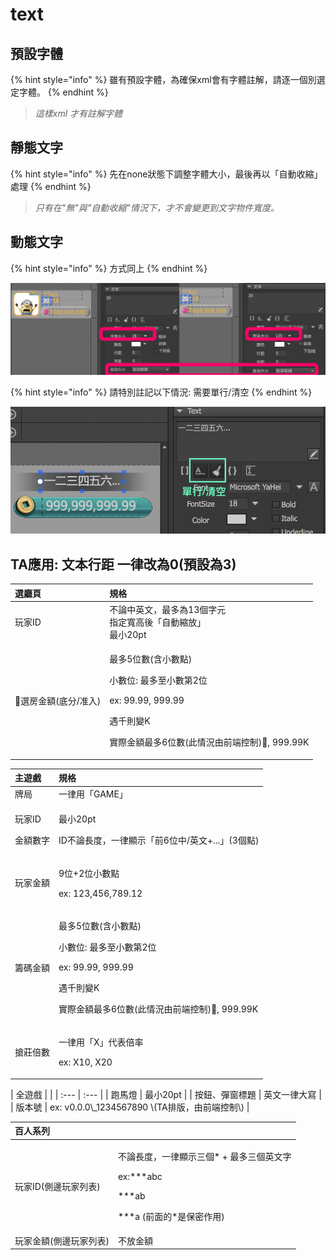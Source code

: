 # text

## 預設字體

{% hint style="info" %}
雖有預設字體，為確保xml會有字體註解，請逐一個別選定字體。
{% endhint %}

> _這樣xml 才有註解字體_

## 靜態文字

{% hint style="info" %}
先在none狀態下調整字體大小，最後再以「自動收縮」處理
{% endhint %}

> _只有在"無"與"自動收縮"情況下，才不會變更到文字物件寬度。_

## 動態文字

{% hint style="info" %}
方式同上
{% endhint %}

![&#x7531;&#x65BC;&#x5728;&#x300C;&#x81EA;&#x52D5;&#x5927;&#x5C0F;&#x300D;&#x60C5;&#x6CC1;&#x4E0B;&#xFF0C;&#x82E5;&#x5B57;&#x9AD4;&#x904E;&#x5927;&#xFF0C;&#x6703;&#x5C0E;&#x81F4;&#x7121;&#x6CD5;&#x5373;&#x6642;&#x767C;&#x73FE;&#xFF0C;&#x6700;&#x7D42;&#x5C07;&#x6703;&#x8F38;&#x51FA;&#x8D85;&#x5927;&#x5B57;&#x9AD4;](.gitbook/assets/autosize%20%281%29.png)

{% hint style="info" %}
請特別註記以下情況: 需要單行/清空
{% endhint %}

![](.gitbook/assets/screen-shot-2019-10-23-at-14.43.40.png)

## TA應用: 文本行距 一律改為0\(預設為3\)

<table>
  <thead>
    <tr>
      <th style="text-align:left">&#x9078;&#x5EF3;&#x9801;</th>
      <th style="text-align:left">&#x898F;&#x683C;</th>
    </tr>
  </thead>
  <tbody>
    <tr>
      <td style="text-align:left">&#x73A9;&#x5BB6;ID</td>
      <td style="text-align:left">&#x4E0D;&#x8AD6;&#x4E2D;&#x82F1;&#x6587;&#xFF0C;&#x6700;&#x591A;&#x70BA;13&#x500B;&#x5B57;&#x5143;
        <br
        />&#x6307;&#x5B9A;&#x5BEC;&#x9AD8;&#x5F8C;&#x300C;&#x81EA;&#x52D5;&#x7E2E;&#x653E;&#x300D;
        <br
        />&#x6700;&#x5C0F;20pt</td>
    </tr>
    <tr>
      <td style="text-align:left">&#x9078;&#x623F;&#x91D1;&#x984D;(&#x5E95;&#x5206;/&#x51C6;&#x5165;)</td>
      <td
      style="text-align:left">
        <p>&#x6700;&#x591A;5&#x4F4D;&#x6578;(&#x542B;&#x5C0F;&#x6578;&#x9EDE;)</p>
        <p>&#x5C0F;&#x6578;&#x4F4D;: &#x6700;&#x591A;&#x81F3;&#x5C0F;&#x6578;&#x7B2C;2&#x4F4D;</p>
        <p>ex: 99.99, 999.99</p>
        <p>&#x9047;&#x5343;&#x5247;&#x8B8A;K</p>
        <p>&#x5BE6;&#x969B;&#x91D1;&#x984D;&#x6700;&#x591A;6&#x4F4D;&#x6578;(&#x6B64;&#x60C5;&#x6CC1;&#x7531;&#x524D;&#x7AEF;&#x63A7;&#x5236;),
          999.99K</p>
        </td>
    </tr>
  </tbody>
</table><table>
  <thead>
    <tr>
      <th style="text-align:left">&#x4E3B;&#x904A;&#x6232;</th>
      <th style="text-align:left">&#x898F;&#x683C;</th>
    </tr>
  </thead>
  <tbody>
    <tr>
      <td style="text-align:left">&#x724C;&#x5C40;</td>
      <td style="text-align:left">&#x4E00;&#x5F8B;&#x7528;&#x300C;GAME&#x300D;</td>
    </tr>
    <tr>
      <td style="text-align:left">
        <p>&#x73A9;&#x5BB6;ID</p>
        <p>&#x91D1;&#x984D;&#x6578;&#x5B57;</p>
      </td>
      <td style="text-align:left">
        <p>&#x6700;&#x5C0F;20pt</p>
        <p>ID&#x4E0D;&#x8AD6;&#x9577;&#x5EA6;&#xFF0C;&#x4E00;&#x5F8B;&#x986F;&#x793A;&#x300C;&#x524D;6&#x4F4D;&#x4E2D;/&#x82F1;&#x6587;+...&#x300D;(3&#x500B;&#x9EDE;)</p>
      </td>
    </tr>
    <tr>
      <td style="text-align:left">&#x73A9;&#x5BB6;&#x91D1;&#x984D;</td>
      <td style="text-align:left">
        <p>9&#x4F4D;+2&#x4F4D;&#x5C0F;&#x6578;&#x9EDE;</p>
        <p>ex: 123,456,789.12</p>
      </td>
    </tr>
    <tr>
      <td style="text-align:left">&#x7C4C;&#x78BC;&#x91D1;&#x984D;</td>
      <td style="text-align:left">
        <p>&#x6700;&#x591A;5&#x4F4D;&#x6578;(&#x542B;&#x5C0F;&#x6578;&#x9EDE;)</p>
        <p>&#x5C0F;&#x6578;&#x4F4D;: &#x6700;&#x591A;&#x81F3;&#x5C0F;&#x6578;&#x7B2C;2&#x4F4D;</p>
        <p>ex: 99.99, 999.99</p>
        <p>&#x9047;&#x5343;&#x5247;&#x8B8A;K</p>
        <p>&#x5BE6;&#x969B;&#x91D1;&#x984D;&#x6700;&#x591A;6&#x4F4D;&#x6578;(&#x6B64;&#x60C5;&#x6CC1;&#x7531;&#x524D;&#x7AEF;&#x63A7;&#x5236;),
          999.99K</p>
      </td>
    </tr>
    <tr>
      <td style="text-align:left">&#x6436;&#x838A;&#x500D;&#x6578;</td>
      <td style="text-align:left">
        <p>&#x4E00;&#x5F8B;&#x7528;&#x300C;X&#x300D;&#x4EE3;&#x8868;&#x500D;&#x7387;</p>
        <p>ex: X10, X20</p>
      </td>
    </tr>
  </tbody>
</table>| 全遊戲 |  |
| :--- | :--- |
| 跑馬燈 | 最小20pt |
| 按鈕、彈窗標題 | 英文一律大寫 |
| 版本號 | ex: v0.0.0\_1234567890 \(TA排版，由前端控制\) |

<table>
  <thead>
    <tr>
      <th style="text-align:left">&#x767E;&#x4EBA;&#x7CFB;&#x5217;</th>
      <th style="text-align:left"></th>
    </tr>
  </thead>
  <tbody>
    <tr>
      <td style="text-align:left">&#x73A9;&#x5BB6;ID(&#x5074;&#x908A;&#x73A9;&#x5BB6;&#x5217;&#x8868;)</td>
      <td
      style="text-align:left">
        <p>&#x4E0D;&#x8AD6;&#x9577;&#x5EA6;&#xFF0C;&#x4E00;&#x5F8B;&#x986F;&#x793A;&#x4E09;&#x500B;*
          + &#x6700;&#x591A;&#x4E09;&#x500B;&#x82F1;&#x6587;&#x5B57;</p>
        <p>ex:***abc</p>
        <p>***ab</p>
        <p>***a (&#x524D;&#x9762;&#x7684;*&#x662F;&#x4FDD;&#x5BC6;&#x4F5C;&#x7528;)</p>
        </td>
    </tr>
    <tr>
      <td style="text-align:left">&#x73A9;&#x5BB6;&#x91D1;&#x984D;(&#x5074;&#x908A;&#x73A9;&#x5BB6;&#x5217;&#x8868;)</td>
      <td
      style="text-align:left">&#x4E0D;&#x653E;&#x91D1;&#x984D;</td>
    </tr>
  </tbody>
</table>